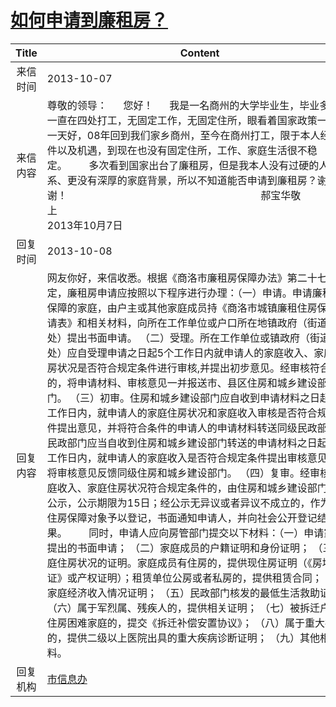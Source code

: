 # [如何申请到廉租房？](http://www.shangluo.gov.cn/zmhd/ldxxxx.jsp?urltype=leadermail.LeaderMailContentUrl&wbtreeid=1112&leadermailid=2065)

| Title |                                                                                                                                                                                                                                                                                                                                                                                              Content                                                                                                                                                                                                                                                                                                                                                                                               |
|:-----:|----------------------------------------------------------------------------------------------------------------------------------------------------------------------------------------------------------------------------------------------------------------------------------------------------------------------------------------------------------------------------------------------------------------------------------------------------------------------------------------------------------------------------------------------------------------------------------------------------------------------------------------------------------------------------------------------------------------------------------------------------------------------------------------------------|
| 来信时间  | 2013-10-07                                                                                                                                                                                                                                                                                                                                                                                                                                                                                                                                                                                                                                                                                                                                                                                         |
| 来信内容  | 尊敬的领导：      您好！      我是一名商州的大学毕业生，毕业多年，一直在四处打工，无固定工作，无固定住所，眼看着国家政策一天比一天好，08年回到我们家乡商州，至今在商州打工，限于本人经济条件以及机遇，到现在也没有固定住所，工作、家庭生活很不稳定。        多次看到国家出台了廉租房，但是我本人没有过硬的人际关系、更没有深厚的家庭背景，所以不知道能否申请到廉租房？谢谢！                                                                        郝宝华敬上                                                                                                               2013年10月7日                                                                                                                                                                                                                                                                                                                                                                                            |
| 回复时间  | 2013-10-08                                                                                                                                                                                                                                                                                                                                                                                                                                                                                                                                                                                                                                                                                                                                                                                         |
| 回复内容  | 网友你好，来信收悉。根据《商洛市廉租房保障办法》第二十七条规定，廉租房申请应按照以下程序进行办理：（一）申请。申请廉租住房保障的家庭，由户主或其他家庭成员持《商洛市城镇廉租住房保障申请表》和相关材料，向所在工作单位或户口所在地镇政府（街道办事处）提出书面申请。 （二）受理。所在工作单位或镇政府（街道办事处）应自受理申请之日起5个工作日内就申请人的家庭收入、家庭住房状况是否符合规定条件进行审核,并提出初步意见。经审核符合条件的，将申请材料、审核意见一并报送市、县区住房和城乡建设部门。 （三）初审。住房和城乡建设部门应自收到申请材料之日起5个工作日内，就申请人的家庭住房状况和家庭收入审核是否符合规定条件提出意见，并将符合条件的申请人的申请材料转送同级民政部门。民政部门应当自收到住房和城乡建设部门转送的申请材料之日起5个工作日内，就申请人的家庭收入是否符合规定条件提出审核意见，并将审核意见反馈同级住房和城乡建设部门。 （四）复审。经审核，家庭收入、家庭住房状况符合规定条件的，由住房和城乡建设部门予以公示，公示期限为15日；经公示无异议或者异议不成立的，作为廉租住房保障对象予以登记，书面通知申请人，并向社会公开登记结果。        同时，申请人应向房管部门提交以下材料：（一）申请家庭提出的书面申请； （二）家庭成员的户籍证明和身份证明； （三）家庭住房状况的证明。家庭成员有住房的，提供现住房证明（《房地产权证》或产权证明）；租赁单位公房或者私房的，提供租赁合同； （四）家庭经济收入情况证明； （五）民政部门核发的最低生活救助证明； （六）属于军烈属、残疾人的，提供相关证明； （七）被拆迁户属于住房困难家庭的，提交《拆迁补偿安置协议》； （八）属于重大疾病的，提供二级以上医院出具的重大疾病诊断证明； （九）其他相关材料。 |
| 回复机构  | [市信息办](../../category/agencies/市信息办.md)                                                                                                                                                                                                                                                                                                                                                                                                                                                                                                                                                                                                                                                                                                                                                            |